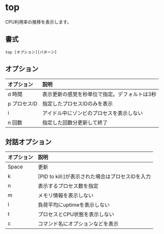 # top

CPU利用率の推移を表示します。

## 書式

```
top [オプション][パターン]
```

## オプション

|オプション|説明|
|:--|:--|
|d 時間|表示更新の感覚を秒単位で指定。デフォルトは3秒|
|p プロセスID|指定したプロセスIDのみを表示|
|i|アイドル中にゾンビのプロセスを表示しない|
|n 回数|指定した回数分更新して終了|

## 対話オプション

|オプション|説明|
|:--|:--|
|Space |更新|
|k|[PID to kill:]が表示された場合はプロセスIDを入力|
|n|表示するプロセス数を指定|
|m|メモリ情報を表示しない|
|l|負荷平均にuptimeを表示しない|
|t|プロセスとCPU状態を表示しない|
|c|コマンド名にオプションなどを表示|
